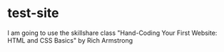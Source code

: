 # test-site

I am going to use the skillshare class "Hand-Coding Your First Website: HTML and CSS Basics" by Rich Armstrong
